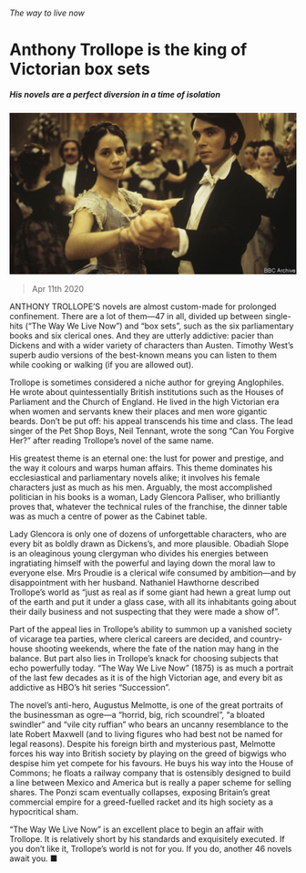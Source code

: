 ###### The way to live now

# Anthony Trollope is the king of Victorian box sets 

##### His novels are a perfect diversion in a time of isolation 

![image](images/20200411_BKP006.jpg) 

> Apr 11th 2020 

ANTHONY TROLLOPE’S novels are almost custom-made for prolonged confinement. There are a lot of them—47 in all, divided up between single-hits (“The Way We Live Now”) and “box sets”, such as the six parliamentary books and six clerical ones. And they are utterly addictive: pacier than Dickens and with a wider variety of characters than Austen. Timothy West’s superb audio versions of the best-known means you can listen to them while cooking or walking (if you are allowed out).

Trollope is sometimes considered a niche author for greying Anglophiles. He wrote about quintessentially British institutions such as the Houses of Parliament and the Church of England. He lived in the high Victorian era when women and servants knew their places and men wore gigantic beards. Don’t be put off: his appeal transcends his time and class. The lead singer of the Pet Shop Boys, Neil Tennant, wrote the song “Can You Forgive Her?” after reading Trollope’s novel of the same name.


His greatest theme is an eternal one: the lust for power and prestige, and the way it colours and warps human affairs. This theme dominates his ecclesiastical and parliamentary novels alike; it involves his female characters just as much as his men. Arguably, the most accomplished politician in his books is a woman, Lady Glencora Palliser, who brilliantly proves that, whatever the technical rules of the franchise, the dinner table was as much a centre of power as the Cabinet table.

Lady Glencora is only one of dozens of unforgettable characters, who are every bit as boldly drawn as Dickens’s, and more plausible. Obadiah Slope is an oleaginous young clergyman who divides his energies between ingratiating himself with the powerful and laying down the moral law to everyone else. Mrs Proudie is a clerical wife consumed by ambition—and by disappointment with her husband. Nathaniel Hawthorne described Trollope’s world as “just as real as if some giant had hewn a great lump out of the earth and put it under a glass case, with all its inhabitants going about their daily business and not suspecting that they were made a show of”.

Part of the appeal lies in Trollope’s ability to summon up a vanished society of vicarage tea parties, where clerical careers are decided, and country-house shooting weekends, where the fate of the nation may hang in the balance. But part also lies in Trollope’s knack for choosing subjects that echo powerfully today. “The Way We Live Now” (1875) is as much a portrait of the last few decades as it is of the high Victorian age, and every bit as addictive as HBO’s hit series “Succession”.

The novel’s anti-hero, Augustus Melmotte, is one of the great portraits of the businessman as ogre—a “horrid, big, rich scoundrel”, “a bloated swindler” and “vile city ruffian” who bears an uncanny resemblance to the late Robert Maxwell (and to living figures who had best not be named for legal reasons). Despite his foreign birth and mysterious past, Melmotte forces his way into British society by playing on the greed of bigwigs who despise him yet compete for his favours. He buys his way into the House of Commons; he floats a railway company that is ostensibly designed to build a line between Mexico and America but is really a paper scheme for selling shares. The Ponzi scam eventually collapses, exposing Britain’s great commercial empire for a greed-fuelled racket and its high society as a hypocritical sham.

“The Way We Live Now” is an excellent place to begin an affair with Trollope. It is relatively short by his standards and exquisitely executed. If you don’t like it, Trollope’s world is not for you. If you do, another 46 novels await you. ■

